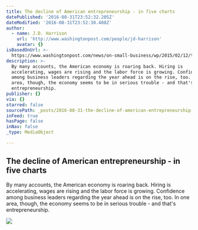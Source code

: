 ```yaml
---
title: The decline of American entrepreneurship - in five charts
datePublished: '2016-08-31T23:52:32.205Z'
dateModified: '2016-08-31T23:52:30.408Z'
author:
  - name: J.D. Harrison
    url: 'http://www.washingtonpost.com/people/jd-harrison'
    avatar: {}
isBasedOnUrl: >-
  https://www.washingtonpost.com/news/on-small-business/wp/2015/02/12/the-decline-of-american-entrepreneurship-in-five-charts/
description: >-
  By many accounts, the American economy is roaring back. Hiring is
  accelerating, wages are rising and the labor force is growing. Confidence
  among business leaders regarding the year ahead is on the rise, too. In one
  area, though, the economy seems to be in serious trouble - and that's
  entrepreneurship.
publisher: {}
via: {}
starred: false
sourcePath: _posts/2016-08-31-the-decline-of-american-entrepreneurship-in-five-charts.md
inFeed: true
hasPage: false
inNav: false
_type: MediaObject

---
```

<article style=""><h1>The decline of American entrepreneurship - in five charts</h1><p>By many accounts, the American economy is roaring back. Hiring is accelerating, wages are rising and the labor force is growing. Confidence among business leaders regarding the year ahead is on the rise, too. In one area, though, the economy seems to be in serious trouble - and that's entrepreneurship.</p><img src="https://images.washingtonpost.com/?url=http://img.washingtonpost.com/news/on-small-business/wp-content/uploads/sites/40/2015/02/Kauffman1.jpg&amp;w=1484&amp;op=resize&amp;opt=1&amp;filter=antialias" /></article>